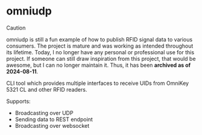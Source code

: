 # omniudp

> [!CAUTION]
> omniudp is still a fun example of how to publish RFID signal data to various consumers. The project is mature and was working as intended throughout its lifetime.
> Today, I no longer have any personal or professional use for this project. If someone can still draw inspiration from this project, that would be awesome, but I can no longer maintain it. Thus, it has been **archived as of 2024-08-11**.

CLI tool which provides multiple interfaces to receive UIDs from OmniKey 5321 CL and other RFID readers.

Supports:
- Broadcasting over UDP
- Sending data to REST endpoint
- Broadcasting over websocket
